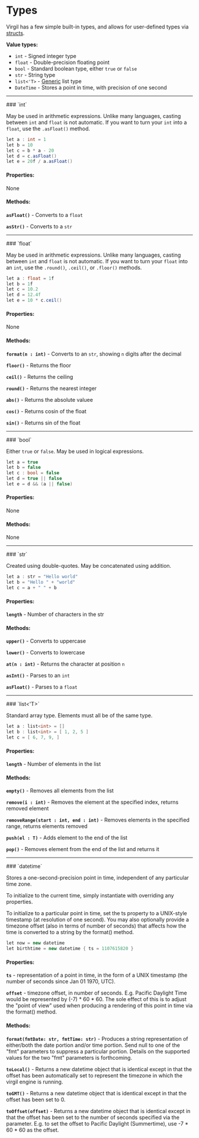 # Types

Virgil has a few simple built-in types, and allows for user-defined
types via [structs](structs.md).

**Value types:**

 * `int` - Signed integer type
 * `float` - Double-precision floating point
 * `bool` - Standard boolean type, either `true` or `false`
 * `str` - String type
 * `list<'T>` - [Generic](generics.md) list type
 * `DateTime` - Stores a point in time, with precision of one second

<hr />
### `int`

May be used in arithmetic expressions.  Unlike many languages, casting
between `int` and `float` is not automatic.  If you want to turn your
`int` into a `float`, use the `.asFloat()` method.

```c#
let a : int = 1
let b = 10
let c = b * a - 20
let d = c.asFloat()
let e = 20f / a.asFloat()
```

#### Properties:

None

#### Methods:

**`asFloat()`** - Converts to a `float`

**`asStr()`** - Converts to a `str`

<hr />
### `float`

May be used in arithmetic expressions.  Unlike many languages, casting
between `int` and `float` is not automatic.  If you want to turn your
`float` into an `int`, use the `.round()`, `.ceil()`, or `.floor()`
methods.

```c#
let a : float = 1f
let b = 1f
let c = 10.2
let d = 12.4f
let e = 10 * c.ceil()
```

#### Properties:

None

#### Methods:

**`format(n : int)`** - Converts to an `str`, showing `n` digits after
                        the decimal

**`floor()`** - Returns the floor

**`ceil()`** - Returns the ceiling

**`round()`** - Returns the nearest integer

**`abs()`** - Returns the absolute valuee

**`cos()`** - Returns cosin of the float

**`sin()`** - Returns sin of the float

<hr />
### `bool`

Either `true` or `false`.  May be used in logical expressions.

```c#
let a = true
let b = false
let c : bool = false
let d = true || false
let e = d && (a || false)
```

#### Properties:

None

#### Methods:

None

<hr />
### `str`

Created using double-quotes.  May be concatenated using addition.

```c#
let a : str = "Hello world"
let b = "Hello " + "world"
let c = a + " " + b
```

#### Properties:

**`length`** - Number of characters in the str

#### Methods:

**`upper()`** - Converts to uppercase

**`lower()`** - Converts to lowercase

**`at(n : int)`** - Returns the character at position `n`

**`asInt()`** - Parses to an `int`

**`asFloat()`** - Parses to a `float`

<hr />
### `list<'T>`

Standard array type.  Elements must all be of the same type.

```c#
let a : list<int> = []
let b : list<int> = [ 1, 2, 5 ]
let c = [ 6, 7, 9, ]
```

#### Properties:

**`length`** - Number of elements in the list

#### Methods:

**`empty()`** - Removes all elements from the list

**`remove(i : int)`** - Removes the element at the specified index, returns removed element

**`removeRange(start : int, end : int)`** - Removes elements in the specified range, returns elements removed

**`push(el : T)`** - Adds element to the end of the list

**`pop()`** - Removes element from the end of the list and returns it

<hr />
### `datetime`

Stores a one-second-precision point in time, independent of any
particular time zone.

To initialize to the current time, simply instantiate with overriding
any properties.

To initialize to a particular point in time, set the ts property to a UNIX-style
timestamp (at resolution of one second).  You may also optionally
provide a timezone offset (also in terms of number of seconds)
that affects how the time is converted to a string by the format() method.

```c#
let now = new datetime
let birthtime = new datetime { ts = 1107615820 }
```

#### Properties:

**`ts`** - representation of a point in time, in the form of a
UNIX timestamp (the number of seconds since Jan 01 1970, UTC).

**`offset`** - timezone offset, in number of
  seconds.
  E.g. Pacific Daylight Time would be represented by (-7) * 60 * 60.
  The sole effect of this is to
  adjust the "point of view" used when producing a
  rendering of this point in time via the format() method.
   

#### Methods:

**`format(fmtDate: str, fmtTime: str)`** - Produces a string
  representation of either/both the date portion and/or time
  portion. Send null to one of the "fmt" parameters to suppress a particular
  portion.  Details on the supported values for the two "fmt"
  parameters is forthcoming.

**`toLocal()`** - Returns a new datetime object that is identical
except in that the offset has been automatically set to represent
the timezone in which the virgil engine is running.

**`toGMT()`** - Returns a new datetime object that is identical
except in that the offset has been set to 0.

**`toOffset(offset)`** - Returns a new datetime object that is identical
except in that the offset has been set to the number of seconds
specified via the parameter.  E.g. to set the offset to Pacific
Daylight (Summertime), use -7 * 60 * 60 as the offset.
